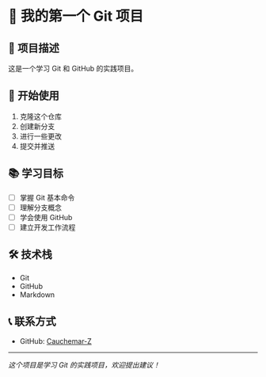 # 🎉 我的第一个 Git 项目

## 📝 项目描述
这是一个学习 Git 和 GitHub 的实践项目。

## 🚀 开始使用
1. 克隆这个仓库
2. 创建新分支
3. 进行一些更改
4. 提交并推送

## 📚 学习目标
- [ ] 掌握 Git 基本命令
- [ ] 理解分支概念
- [ ] 学会使用 GitHub
- [ ] 建立开发工作流程

## 🛠️ 技术栈
- Git
- GitHub
- Markdown

## 📞 联系方式
- GitHub: [Cauchemar-Z](https://github.com/Cauchemar-Z)

---
*这个项目是学习 Git 的实践项目，欢迎提出建议！*
